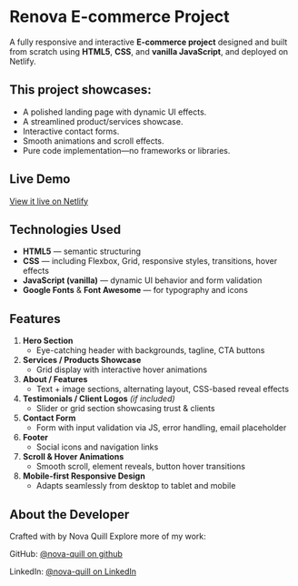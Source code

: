 # Renova E-commerce Project

A fully responsive and interactive **E-commerce project** designed and built from scratch using **HTML5**, **CSS**, and **vanilla JavaScript**, and deployed on Netlify.

## This project showcases:
- A polished landing page with dynamic UI effects.
- A streamlined product/services showcase.
- Interactive contact forms.
- Smooth animations and scroll effects.
- Pure code implementation—no frameworks or libraries.

## Live Demo

[View it live on Netlify](https://renova-for-e-commerce.netlify.app)

## Technologies Used
- **HTML5** — semantic structuring
- **CSS** — including Flexbox, Grid, responsive styles, transitions, hover effects
- **JavaScript (vanilla)** — dynamic UI behavior and form validation
- **Google Fonts** & **Font Awesome** — for typography and icons

## Features
1. **Hero Section**
   - Eye-catching header with backgrounds, tagline, CTA buttons
2. **Services / Products Showcase**
   - Grid display with interactive hover animations
3. **About / Features**
   - Text + image sections, alternating layout, CSS-based reveal effects
4. **Testimonials / Client Logos** *(if included)*
   - Slider or grid section showcasing trust & clients
5. **Contact Form**
   - Form with input validation via JS, error handling, email placeholder
6. **Footer**
   - Social icons and navigation links
7. **Scroll & Hover Animations**
   - Smooth scroll, element reveals, button hover transitions
8. **Mobile-first Responsive Design**
   - Adapts seamlessly from desktop to tablet and mobile

## About the Developer
Crafted with by Nova Quill
Explore more of my work:

GitHub: [@nova-quill on github](https://github.com/nova-quill)

LinkedIn: [@nova-quill on LinkedIn](https://www.linkedin.com/in/nova-quill)

